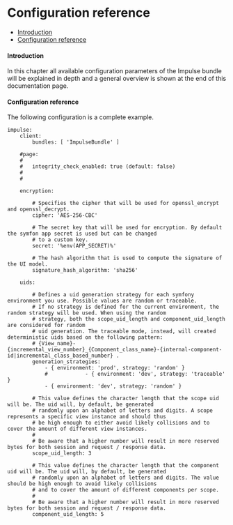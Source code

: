 <h1 class="doc-title">Configuration reference</h1>

- [Introduction](#introduction)
- [Configuration reference](#config_reference)

<a name="introduction"></a>
<h4>Introduction</h4>
In this chapter all available configuration parameters of the Impulse bundle will be explained in depth and a general overview is shown at the end of this documentation page.

<a name="config_reference"></a>
<h4>Configuration reference</h4>

The following configuration is a complete example.

<pre class="code-white imp-code line-numbers language-yaml">
<code class="language-yaml">impulse:
    client:
        bundles: [ 'ImpulseBundle' ]
    
    #page:
    #
    #   integrity_check_enabled: true (default: false)
    #
    #
    
    encryption:
    
        # Specifies the cipher that will be used for openssl_encrypt and openssl_decrypt.
        cipher: 'AES-256-CBC'
    
        # The secret key that will be used for encryption. By default the symfon app secret is used but can be changed
        # to a custom key.
        secret: '%env(APP_SECRET)%'
    
        # The hash algorithm that is used to compute the signature of the UI model.
        signature_hash_algorithm: 'sha256'
    
    uids:
    
        # Defines a uid generation strategy for each symfony environment you use. Possible values are random or traceable.
        # If no strategy is defined for the current environment, the random strategy will be used. When using the random
        # strategy, both the scope_uid_length and component_uid_length are considered for random
        # uid generation. The traceable mode, instead, will created deterministic uids based on the following pattern:
        # {View_name}-{incremental_view_number}_{Component_class_name}-{internal-component-id|incremental_class_based_number} .
        generation_strategies:
            - { environment: 'prod', strategy: 'random' }
            #            - { environment: 'dev', strategy: 'traceable' }
            - { environment: 'dev', strategy: 'random' }
    
        # This value defines the character length that the scope uid will be. The uid will, by default, be generated
        # randomly upon an alphabet of letters and digits. A scope represents a specific view instance and should thus
        # be high enough to either avoid likely collisions and to cover the amount of different view instances.
        #
        # Be aware that a higher number will result in more reserved bytes for both session and request / response data.
        scope_uid_length: 3
    
        # This value defines the character length that the component uid will be. The uid will, by default, be generated
        # randomly upon an alphabet of letters and digits. The value should be high enough to avoid likely collisions
        # and to cover the amount of different components per scope.
        #
        # Be aware that a higher number will result in more reserved bytes for both session and request / response data.
        component_uid_length: 5</code>
</pre>
